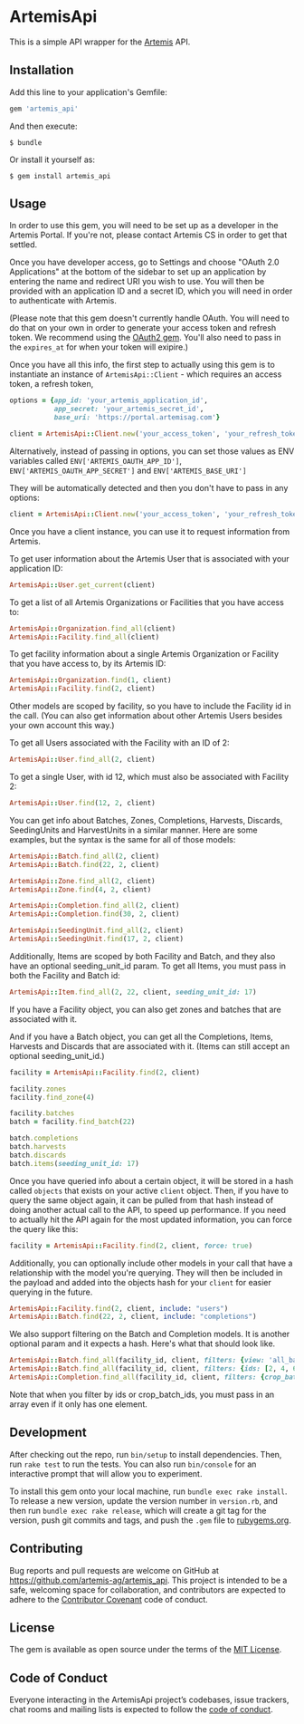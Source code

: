# ArtemisApi

This is a simple API wrapper for the [Artemis](https://artemisag.com/) API.

## Installation

Add this line to your application's Gemfile:

```ruby
gem 'artemis_api'
```

And then execute:

    $ bundle

Or install it yourself as:

    $ gem install artemis_api

## Usage

In order to use this gem, you will need to be set up as a developer in the Artemis Portal. If you're not, please contact Artemis CS in order to get that settled.

Once you have developer access, go to Settings and choose "OAuth 2.0 Applications" at the bottom of the sidebar to set up an application by entering the name and redirect URI you wish to use. You will then be provided with an application ID and a secret ID, which you will need in order to authenticate with Artemis.

(Please note that this gem doesn't currently handle OAuth. You will need to do that on your own in order to generate your access token and refresh token. We recommend using the [OAuth2 gem](https://github.com/oauth-xx/oauth2). You'll also need to pass in the `expires_at` for when your token will exipire.)

Once you have all this info, the first step to actually using this gem is to instantiate an instance of `ArtemisApi::Client` - which requires an access token, a refresh token,

```ruby
options = {app_id: 'your_artemis_application_id',
           app_secret: 'your_artemis_secret_id',
           base_uri: 'https://portal.artemisag.com'}

client = ArtemisApi::Client.new('your_access_token', 'your_refresh_token', token_expires_at, options)
```

Alternatively, instead of passing in options, you can set those values as ENV variables called `ENV['ARTEMIS_OAUTH_APP_ID']`, `ENV['ARTEMIS_OAUTH_APP_SECRET']` and `ENV['ARTEMIS_BASE_URI']`

They will be automatically detected and then you don't have to pass in any options:
```ruby
client = ArtemisApi::Client.new('your_access_token', 'your_refresh_token', token_expires_at)
```

Once you have a client instance, you can use it to request information from Artemis.

To get user information about the Artemis User that is associated with your application ID:
```ruby
ArtemisApi::User.get_current(client)
```

To get a list of all Artemis Organizations or Facilities that you have access to:
```ruby
ArtemisApi::Organization.find_all(client)
ArtemisApi::Facility.find_all(client)
```

To get facility information about a single Artemis Organization or Facility that you have access to, by its Artemis ID:
```ruby
ArtemisApi::Organization.find(1, client)
ArtemisApi::Facility.find(2, client)
```

Other models are scoped by facility, so you have to include the Facility id in the call. (You can also get information about other Artemis Users besides your own account this way.)

To get all Users associated with the Facility with an ID of 2:
```ruby
ArtemisApi::User.find_all(2, client)
```

To get a single User, with id 12, which must also be associated with Facility 2:
```ruby
ArtemisApi::User.find(12, 2, client)
```

You can get info about Batches, Zones, Completions, Harvests, Discards, SeedingUnits and HarvestUnits in a similar manner. Here are some examples, but the syntax is the same for all of those models:
```ruby
ArtemisApi::Batch.find_all(2, client)
ArtemisApi::Batch.find(22, 2, client)

ArtemisApi::Zone.find_all(2, client)
ArtemisApi::Zone.find(4, 2, client)

ArtemisApi::Completion.find_all(2, client)
ArtemisApi::Completion.find(30, 2, client)

ArtemisApi::SeedingUnit.find_all(2, client)
ArtemisApi::SeedingUnit.find(17, 2, client)
```

Additionally, Items are scoped by both Facility and Batch, and they also have an optional seeding_unit_id param. To get all Items, you must pass in both the Facility and Batch id:
```ruby
ArtemisApi::Item.find_all(2, 22, client, seeding_unit_id: 17)
```

If you have a Facility object, you can also get zones and batches that are associated with it.

And if you have a Batch object, you can get all the Completions, Items, Harvests and Discards that are associated with it. (Items can still accept an optional seeding_unit_id.)
```ruby
facility = ArtemisApi::Facility.find(2, client)

facility.zones
facility.find_zone(4)

facility.batches
batch = facility.find_batch(22)

batch.completions
batch.harvests
batch.discards
batch.items(seeding_unit_id: 17)
```

Once you have queried info about a certain object, it will be stored in a hash called `objects` that exists on your active `client` object. Then, if you have to query the same object again, it can be pulled from that hash instead of doing another actual call to the API, to speed up performance. If you need to actually hit the API again for the most updated information, you can force the query like this:
```ruby
facility = ArtemisApi::Facility.find(2, client, force: true)
```

Additionally, you can optionally include other models in your call that have a relationship with the model you're querying. They will then be included in the payload and added into the objects hash for your `client` for easier querying in the future.

```ruby
ArtemisApi::Facility.find(2, client, include: "users")
ArtemisApi::Batch.find(22, 2, client, include: "completions")
```

We also support filtering on the Batch and Completion models. It is another optional param and it expects a hash. Here's what that should look like.

```ruby
ArtemisApi::Batch.find_all(facility_id, client, filters: {view: 'all_batches', search: 'genovese basil'})
ArtemisApi::Batch.find_all(facility_id, client, filters: {ids: [2, 4, 6, 11]})
ArtemisApi::Completion.find_all(facility_id, client, filters: {crop_batch_ids: [5]})
```

Note that when you filter by ids or crop_batch_ids, you must pass in an array even if it only has one element.

## Development

After checking out the repo, run `bin/setup` to install dependencies. Then, run `rake test` to run the tests. You can also run `bin/console` for an interactive prompt that will allow you to experiment.

To install this gem onto your local machine, run `bundle exec rake install`. To release a new version, update the version number in `version.rb`, and then run `bundle exec rake release`, which will create a git tag for the version, push git commits and tags, and push the `.gem` file to [rubygems.org](https://rubygems.org).

## Contributing

Bug reports and pull requests are welcome on GitHub at https://github.com/artemis-ag/artemis_api. This project is intended to be a safe, welcoming space for collaboration, and contributors are expected to adhere to the [Contributor Covenant](http://contributor-covenant.org) code of conduct.

## License

The gem is available as open source under the terms of the [MIT License](https://opensource.org/licenses/MIT).

## Code of Conduct

Everyone interacting in the ArtemisApi project’s codebases, issue trackers, chat rooms and mailing lists is expected to follow the [code of conduct](https://github.com/artemis-ag/artemis_api/blob/master/CODE_OF_CONDUCT.md).
